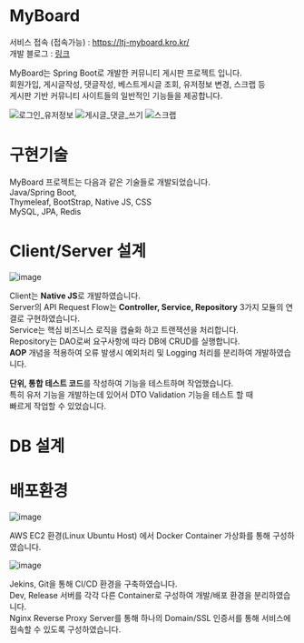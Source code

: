 # MyBoard
서비스 접속 (접속가능) : https://ltj-myboard.kro.kr/  
개발 블로그 : [링크](https://iceorange-etc.tistory.com/category/%ED%94%84%EB%A1%9C%EA%B7%B8%EB%9E%98%EB%B0%8D/SpringBoot)  

MyBoard는 Spring Boot로 개발한 커뮤니티 게시판 프로젝트 입니다.  
회원가입, 게시글작성, 댓글작성, 베스트게시글 조회, 유저정보 변경, 스크랩 등  
게시판 기반 커뮤니티 사이트들의 일반적인 기능들을 제공합니다.  

![로그인_유저정보](https://github.com/CBorange/MyBoard_Web/assets/31188689/209e9936-031e-46a9-b19e-d3d08751d48a)
![게시글_댓글_쓰기](https://github.com/CBorange/MyBoard_Web/assets/31188689/cca40345-b215-4b70-8300-f5e808e806d2)
![스크랩](https://github.com/CBorange/MyBoard_Web/assets/31188689/a2313ec7-34ab-447b-985c-ea93c91092e6)

# 구현기술
MyBoard 프로젝트는 다음과 같은 기술들로 개발되었습니다.  
Java/Spring Boot,   
Thymeleaf, BootStrap, Native JS, CSS  
MySQL, JPA, Redis  

# Client/Server 설계  

![image](https://github.com/CBorange/MyBoard_Web/assets/31188689/4d212d45-1b1c-44e3-8b74-3556a7426734)

Client는 **Native JS**로 개발하였습니다.  
Server의 API Request Flow는 **Controller, Service, Repository** 3가지 모듈의 연결로 구현하였습니다.  
Service는 핵심 비즈니스 로직을 캡슐화 하고 트랜잭션을 처리합니다.  
Repository는 DAO로써 요구사항에 따라 DB에 CRUD를 실행합니다.  
**AOP** 개념을 적용하여 오류 발생시 예외처리 및 Logging 처리를 분리하여 개발하였습니다.  

**단위, 통합 테스트 코드**를 작성하여 기능을 테스트하며 작업했습니다.  
특히 유저 기능을 개발하는데 있어서 DTO Validation 기능을 테스트 할 때  
빠르게 작업할 수 있었습니다.  

# DB 설계

# 배포환경  

![image](https://github.com/CBorange/MyBoard_Web/assets/31188689/6422930f-4528-43d2-a31f-3fb8f67b5584)

AWS EC2 환경(Linux Ubuntu Host) 에서 Docker Container 가상화를 통해 구성하였습니다.  

![image](https://github.com/CBorange/MyBoard_Web/assets/31188689/b04f8600-b4b4-466b-a325-9e35828e54e4)

Jekins, Git을 통해 CI/CD 환경을 구축하였습니다.  
Dev, Release 서버를 각각 다른 Container로 구성하여 개발/배포 환경을 분리하였습니다.  
Nginx Reverse Proxy Server를 통해 하나의 Domain/SSL 인증서를 통해 서비스에 접속할 수 있도록 구성하였습니다.  
